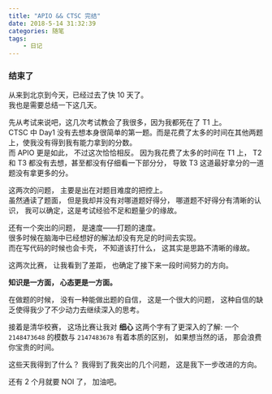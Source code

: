 ```yaml
---
title: "APIO && CTSC 完结"
date: 2018-5-14 31:32:39
categories: 随笔
tags: 
    - 日记
---
```


### 结束了

从来到北京到今天，已经过去了快 10 天了。  
我也是需要总结一下这几天。  

先从考试来说吧，这几次考试教会了我很多，因为我都死在了 T1 上。  
CTSC 中 Day1 没有去想本身很简单的第一题。而是花费了太多的时间在其他两题上，使我没有得到我有能力拿到的分数。  
而 APIO 更是如此， 不过这次恰恰相反。 因为我花费了太多的时间在 T1 上， T2 和 T3 都没有去想，甚至都没有仔细看一下部分分， 导致 T3 这道最好拿分的一道题没有拿更多的分。  

这两次的问题， 主要是出在对题目难度的把控上。  
虽然通读了题面， 但是我却并没有对哪道题好得分， 哪道题不好得分有清晰的认识， 我可以确定，这是考试经验不足和题量少的缘故。  

还有一个突出的问题， 是速度——打题的速度。  
很多时候在脑海中已经想好的解法却没有充足的时间去实现。  
而在写代码的时候也会卡壳， 不知道该打什么， 这其实是思路不清晰的缘故。  

这两次比赛， 让我看到了差距， 也确定了接下来一段时间努力的方向。  

**知识是一方面， 心态更是一方面。**  

在做题的时候， 没有一种能做出题的自信， 这是一个很大的问题， 这种自信的缺乏使得我少了不少动力去继续深入的思考。  

接着是清华校赛， 这场比赛让我对 **细心** 这两个字有了更深入的了解: 一个 `2148473648` 的模数与 `2147483678` 有着本质的区别， 如果想当然的话， 那会浪费你宝贵的时间。  

这些天我得到了什么？ 我得到了我突出的几个问题， 这是我下一步改进的方向。

还有 2 个月就要 NOI 了， 加油吧。
